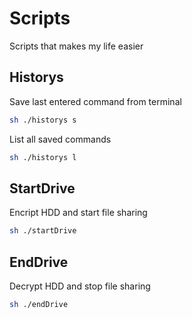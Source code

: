 # Scripts

Scripts that makes my life easier

## Historys

Save last entered command from terminal

```bash
sh ./historys s
```

List all saved commands

```bash
sh ./historys l
```

## StartDrive

Encript HDD and start file sharing

```bash
sh ./startDrive
```

## EndDrive

Decrypt HDD and stop file sharing

```bash
sh ./endDrive
```